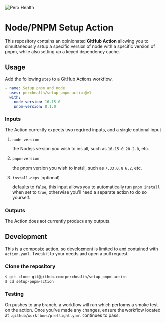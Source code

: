 ![Perx Health](https://user-images.githubusercontent.com/4101096/163123610-9dfa9263-1518-4f5d-8839-9ddc142a513e.png)

# Node/PNPM Setup Action

This repository contains an opinionated **GitHub Action** allowing you to simultaneously
setup a specific version of node with a specific version of pnpm, while also
setting up a keyed dependency cache.

## Usage

Add the following `step` to a GitHub Actions workflow.

```yaml
- name: Setup pnpm and node
  uses: perxhealth/setup-pnpm-action@v1
  with:
    node-version: 16.15.0
    pnpm-version: 8.1.0
```

### Inputs

The Action currently expects two required inputs, and a single optional input

1. `node-version`

   the Nodejs version you wish to install, such as `16.15.0`, `20.2.0`, etc.

2. `pnpm-version`

   the pnpm version you wish to install, such as `7.33.0`, `8.6.2`, etc.

3. `install-deps` (optional)

   defaults to `false`, this input allows you to automatically run `pnpm install`
   when set to `true`, otherwise you'll need a separate action to do so
   yourself.

### Outputs

The Action does not currently produce any outputs.

## Development

This is a composite action, so development is limited to and contained with
`action.yaml`. Tweak it to your needs and open a pull request.

### Clone the repository

```bash
$ git clone git@github.com:perxhealth/setup-pnpm-action
$ cd setup-pnpm-action
```

### Testing

On pushes to any branch, a workflow will run which performs a smoke test on
the action. Once you've made any changes, ensure the workflow located at
`.github/workflows/preflight.yaml` continues to pass.
